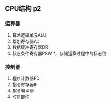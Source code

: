 ## CPU结构 p2

### 运算器

1. 算术逻辑单元ALU
2. 累加寄存器AC
3. 数据缓冲寄存器DR
4. 状态条件寄存器PSW *，存储运算过程中的标志位

### 控制器

1. 程序计数器PC
2. 指令寄存器IR
3. 指令编译器
4. 时序部件

